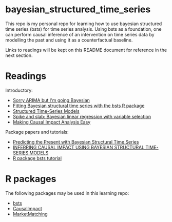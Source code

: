 # bayesian_structured_time_series

This repo is my personal repo for learning how to use bayesian structured time series (bsts) for time series analysis. Using bsts as a foundation, one can perform causal inference of an intervention on time series data by modelling the past and using it as a counterfactual baseline.

Links to readings will be kept on this README document for reference in the next section.

# Readings

Introductory:
- [Sorry ARIMA but I'm going Bayesian](https://multithreaded.stitchfix.com/blog/2016/04/21/forget-arima/)
- [Fitting Bayesian structural time series with the bsts R package](http://www.unofficialgoogledatascience.com/2017/07/fitting-bayesian-structural-time-series.html?m=1)
- [Structured Time-Series Models](http://oliviayu.github.io/post/2019-03-21-bsts/)
- [Spike and slab: Bayesian linear regression with variable selection](http://www.batisengul.co.uk/post/spike-and-slab-bayesian-linear-regression-with-variable-selection/)
- [Making Causal Impact Analysis Easy](https://multithreaded.stitchfix.com/blog/2016/01/13/market-watch/)

Package papers and tutorials:
- [Predicting the Present with Bayesian Structural Time Series](http://people.ischool.berkeley.edu/~hal/Papers/2013/pred-present-with-bsts.pdf)
- [INFERRING CAUSAL IMPACT USING BAYESIAN STRUCTURAL TIME-SERIES MODELS](https://storage.googleapis.com/pub-tools-public-publication-data/pdf/41854.pdf)
- [R package bsts tutorial](http://hedibert.org/wp-content/uploads/2016/05/bsts-tutorial.pdf)

# R packages

The following packages may be used in this learning repo:
- [bsts](https://cran.r-project.org/web/packages/bsts/index.html)
- [CausalImpact](https://github.com/google/CausalImpact)
- [MarketMatching](https://cran.r-project.org/web/packages/MarketMatching/index.html)
